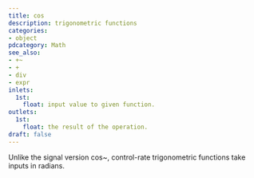 ```yaml
---
title: cos
description: trigonometric functions
categories:
- object
pdcategory: Math
see_also:
- +~
- +
- div
- expr
inlets:
  1st:
    float: input value to given function.
outlets:
  1st:
    float: the result of the operation.
draft: false
---
```

Unlike the signal version cos~, control-rate trigonometric functions take inputs in radians.
